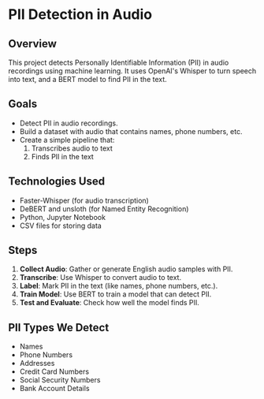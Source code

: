 #  PII Detection in Audio

## Overview
This project detects Personally Identifiable Information (PII) in audio recordings using machine learning. It uses OpenAI's Whisper to turn speech into text, and a BERT model to find PII in the text.

## Goals
- Detect PII in audio recordings.
- Build a dataset with audio that contains names, phone numbers, etc.
- Create a simple pipeline that:
  1. Transcribes audio to text
  2. Finds PII in the text

## Technologies Used
- Faster-Whisper (for audio transcription)
- DeBERT and unsloth (for Named Entity Recognition)
- Python, Jupyter Notebook
- CSV files for storing data

## Steps
1. **Collect Audio**: Gather or generate English audio samples with PII.
2. **Transcribe**: Use Whisper to convert audio to text.
3. **Label**: Mark PII in the text (like names, phone numbers, etc.).
4. **Train Model**: Use BERT to train a model that can detect PII.
5. **Test and Evaluate**: Check how well the model finds PII.

## PII Types We Detect
- Names  
- Phone Numbers  
- Addresses  
- Credit Card Numbers  
- Social Security Numbers  
- Bank Account Details
